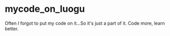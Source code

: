 # mycode_on_luogu
Often I forgot to put my code on it...So it's just a part of it.
Code more, learn better. 
